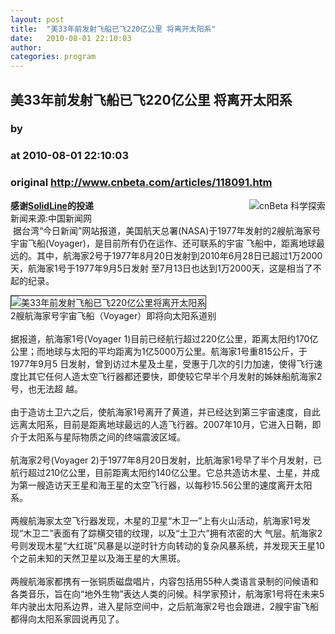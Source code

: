 ```yaml
---
layout: post
title:  "美33年前发射飞船已飞220亿公里 将离开太阳系"
date:   2010-08-01 22:10:03
author: 
categories: program
---
```


## 美33年前发射飞船已飞220亿公里 将离开太阳系
### by 
### at 2010-08-01 22:10:03
### original <http://www.cnbeta.com/articles/118091.htm>

<div><a rel="nofollow" href="http://www.cnbeta.com/topics/448.htm"><img src="http://img.cnbeta.com/topics/science.gif" alt="cnBeta 科学探索" name="sign" align="right"></a>
        <p><b>感谢<a rel="nofollow" href="http://www.solidline.org">SolidLine</a>的投递</b><br>
新闻来源:中国新闻网<br>
 据台湾“今日新闻”网站报道，美国航天总署(NASA)于1977年发射的2艘航海家号宇宙飞船(Voyager)，是目前所有仍在运作、还可联系的宇宙 飞船中，距离地球最远的。其中，航海家2号于1977年8月20日发射到2010年6月28日已超过1万2000天，航海家1号于1977年9月5日发射 至7月13日也达到1万2000天，这是相当了不起的纪录。 </p>
		<p><div><img border="1" src="http://img.cnbeta.com/newsimg/100801/22100301231351328.jpg" alt="美33年前发射飞船已飞220亿公里将离开太阳系"></div>
<div>2艘航海家号宇宙飞船（Voyager）即将向太阳系道别 <br>
 </div>
据报道，航海家1号(Voyager   1)目前已经航行超过220亿公里，距离太阳约170亿公里；而地球与太阳的平均距离为1亿5000万公里。航海家1号重815公斤，于1977年9月5   日发射，曾到访过木星及土星，受惠于几次的引力加速，使得飞行速度比其它任何人造太空飞行器都还要快，即使较它早半个月发射的姊妹船航海家2号，也无法超  越。<br>
<br>
由于造访土卫六之后，使航海家1号离开了黄道，并已经达到第三宇宙速度，自此远离太阳系，目前是距离地球最远的人造飞行器。2007年10月，它进入日鞘，即介于太阳系与星际物质之间的终端震波区域。<br>
<br>
航海家2号(Voyager 2)于1977年8月20日发射，比航海家1号早了半个月发射，已航行超过210亿公里，目前距离太阳约140亿公里。它总共造访木星、土星，并成为第一艘造访天王星和海王星的太空飞行器，以每秒15.56公里的速度离开太阳系。<br>
<br>
两艘航海家太空飞行器发现，木星的卫星“木卫一”上有火山活动，航海家1号发现“木卫二”表面有了踪横交错的纹理，以及“土卫六”拥有浓密的大 气层。航海家2号则发现木星“大红斑”风暴是以逆时针方向转动的复杂风暴系统，并发现天王星10个之前未知的天然卫星以及海王星的大黑斑。<br>
<br>
两艘航海家都携有一张铜质磁盘唱片，内容包括用55种人类语言录制的问候语和各类音乐，旨在向“地外生物”表达人类的问候。科学家预计，航海家1号将在未来5年内驶出太阳系边界，进入星际空间中，之后航海家2号也会跟进，2艘宇宙飞船都得向太阳系家园说再见了。<br></p></div>